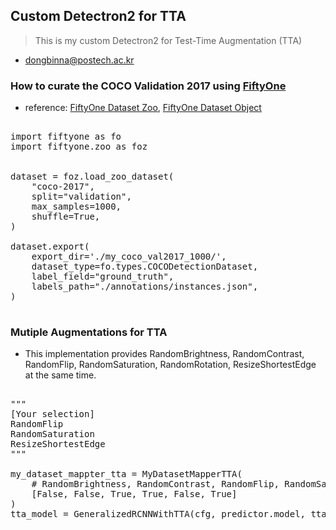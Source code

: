 ## Custom Detectron2 for TTA

> This is my custom Detectron2 for Test-Time Augmentation (TTA)

* dongbinna@postech.ac.kr

### How to curate the COCO Validation 2017 using [FiftyOne](https://voxel51.com/docs/fiftyone/integrations/coco.html)

* reference: [FiftyOne Dataset Zoo](https://voxel51.com/docs/fiftyone/user_guide/dataset_zoo/index.html), [FiftyOne Dataset Object](https://voxel51.com/docs/fiftyone/api/fiftyone.core.dataset.html)

<pre>

import fiftyone as fo
import fiftyone.zoo as foz


dataset = foz.load_zoo_dataset(
    "coco-2017",
    split="validation",
    max_samples=1000,
    shuffle=True,
)

dataset.export(
    export_dir='./my_coco_val2017_1000/',
    dataset_type=fo.types.COCODetectionDataset,
    label_field="ground_truth",
    labels_path="./annotations/instances.json",
)

</pre>

### Mutiple Augmentations for TTA

* This implementation provides RandomBrightness, RandomContrast, RandomFlip, RandomSaturation, RandomRotation, ResizeShortestEdge at the same time.

<pre>

"""
[Your selection]
RandomFlip
RandomSaturation
ResizeShortestEdge
"""

my_dataset_mappter_tta = MyDatasetMapperTTA(
    # RandomBrightness, RandomContrast, RandomFlip, RandomSaturation, RandomRotation, ResizeShortestEdge
    [False, False, True, True, False, True]
)
tta_model = GeneralizedRCNNWithTTA(cfg, predictor.model, tta_mapper=my_dataset_mappter_tta)

</pre>
